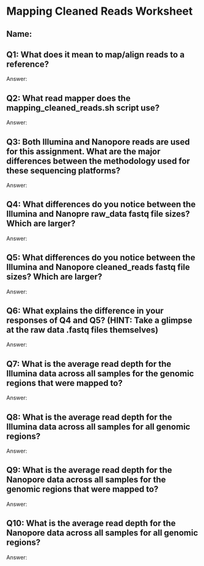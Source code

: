 # Mapping Cleaned Reads Worksheet

<!--- Write name below --->
## Name:

<!--- For this worksheet, answer the following questions --->

## Q1: What does it mean to map/align reads to a reference?
Answer:

## Q2: What read mapper does the mapping_cleaned_reads.sh script use?
Answer:

## Q3: Both Illumina and Nanopore reads are used for this assignment. What are the major differences between the methodology used for these sequencing platforms?
Answer:

## Q4: What differences do you notice between the Illumina and Nanopre raw_data fastq file sizes? Which are larger?
Answer:

## Q5: What differences do you notice between the Illumina and Nanopore cleaned_reads fastq file sizes? Which are larger?
Answer:

## Q6: What explains the difference in your responses of Q4 and Q5? (HINT: Take a glimpse at the raw data .fastq files themselves)
Answer:

## Q7: What is the average read depth for the Illumina data across all samples for the genomic regions that were mapped to?
Answer:

## Q8: What is the average read depth for the Illumina data across all samples for all genomic regions?
Answer:

## Q9: What is the average read depth for the Nanopore data across all samples for the genomic regions that were mapped to?
Answer:

## Q10: What is the average read depth for the Nanopore data across all samples for all genomic regions?
Answer:
